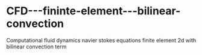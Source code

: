 # CFD---fininte-element---bilinear-convection
Computational fluid dynamics navier stokes equations finite element 2d with bilinear convection term
